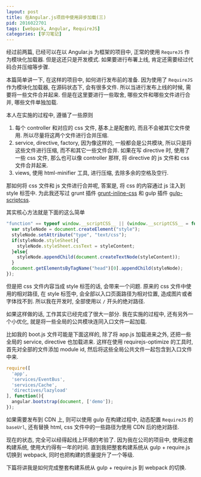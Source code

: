 ```yaml
---
layout: post
title: 在Angular.js项目中使用异步加载(三)
pid: 2016022701
tags: [webpack, Angular, RequireJS]
categories: [学习笔记]
---
```

经过前两篇, 已经可以在以 Angular.js 为框架的项目中, 正常的使用 `RequreJS` 作为模块化加载器. 但是这还只是开发模式. 如果要进行布署上线, 肯定还需要经过代码合并压缩等步骤.

本篇简单讲一下, 在这样的项目中, 如何进行发布前的准备. 因为使用了 `RequireJS` 作为模块化加载器, 在源码状态下, 会有很多文件. 所以当进行发布上线的时候, 需要将一些文件合并起来. 但是在这里要进行一些取舍, 哪些文件和哪些文件进行合并, 哪些文件单独加载.

本人在实施的过程中, 遵循了一些原则

1. 每个 controller 和对应的 css 文件, 基本上是配套的, 而且不会被其它文件使用. 所以尽量将这两个文件进行合并压缩.
2. service, directive, factory, 因为像这样的, 一般都会是公共模块, 所以只是将这些文件进行压缩, 而不和其它一些文件合并. 如果在写 directive 时, 使用了一些 css 文件, 那么也可以像 controller 那样, 将 directive 的 js 文件和 css 文件合并起来.
3. views, 使用 html-minifier 工具, 进行压缩, 去除多余的空格及空行.

那如何将 css 文件和 js 文件进行合并呢, 答案是, 将 css 的内容通过 js 注入到 style 标签中. 为此我还写过 grunt 插件 [grunt-inline-css](https://github.com/Treri/grunt-inline-css) 和 gulp 插件 [gulp-scriptcss](https://github.com/Treri/gulp-scriptcss).

其实核心方法就是下面的这么简单

```js
"function" == typeof window.__scriptCSS__ || (window.__scriptCSS__ = function(styleContent) {
  var styleNode = document.createElement("style");
  styleNode.setAttribute("type", "text/css");
  if(styleNode.styleSheet){
    styleNode.styleSheet.cssText = styleContent;
  }else{
    styleNode.appendChild(document.createTextNode(styleContent));
  }
  document.getElementsByTagName("head")[0].appendChild(styleNode);
});
```

但是把 css 文件内容当成 style 标签的话, 会带来一个问题. 原来的 css 文件中使用的相对路径, 在 style 标签中, 会全部以入口页面路径为相对位置, 造成图片或者字体找不到. 所以我在开发时, 全部使用以 `/` 开头的绝对路径.

如果这样做的话, 工作其实已经完成了很大一部分. 我在实施的过程中, 还有另外一个小优化, 就是将一些全局的公共模块连同入口文件一起加载.

比如我的 boot.js 文件可能是下面这样的, 除了将 app.js 加载进来之外, 还把一些全局的 service, directive 也加载进来. 这样在使用 requirejs-optimize 的工具时, 首先对全部的文件添加 module id, 然后将这些全局公共文件一起包含到入口文件中来.

```js
require([
  'app',
  'services/EventBus',
  'services/Cache',
  'directives/lazyload'
], function(){
  angular.bootstrap(document, ['demo']);
});
```

如果需要发布到 CDN 上, 则可以使用 gulp 在构建过程中, 动态配置 `RequireJS` 的 `baseUrl`, 还有替换 html, css 文件中的一些路径为使用 CDN 后的绝对路径.

现在的状态, 完全可以经得起线上环境的考验了. 因为我在公司的项目中, 使用这套构建系统, 使用大约得有一年的时间. 直到我把整套构建系统从 gulp + require.js 切换到 webpack, 同时也把构建的质量提升了一个等级.

下篇将讲我是如何完成整套构建系统从 gulp + require.js 到 webpack 的切换.
